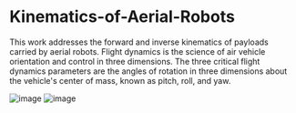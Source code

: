 # Kinematics-of-Aerial-Robots
This work addresses the forward and inverse kinematics of payloads carried by aerial robots. Flight dynamics is the science of air vehicle orientation and control in three dimensions. The three critical flight dynamics parameters are the angles of rotation in three dimensions about the vehicle's center of mass, known as pitch, roll, and yaw.


![image](https://user-images.githubusercontent.com/12082720/147642976-972768f7-f302-4d84-9543-161498a4863c.png)
![image](https://user-images.githubusercontent.com/12082720/147642992-94d118da-f6e5-4b60-b965-96388ee42b20.png)
